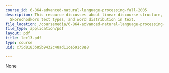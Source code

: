 ```yaml
---
course_id: 6-864-advanced-natural-language-processing-fall-2005
description: This resource discusses about linear discourse structure, segmentation,
  Skorochodko?s text types, and word distribution in text.
file_location: /coursemedia/6-864-advanced-natural-language-processing-fall-2005/c75d8183b85b9432c48ad11ce591c8e8_lec13.pdf
file_type: application/pdf
layout: pdf
title: lec13.pdf
type: course
uid: c75d8183b85b9432c48ad11ce591c8e8

---
```

None